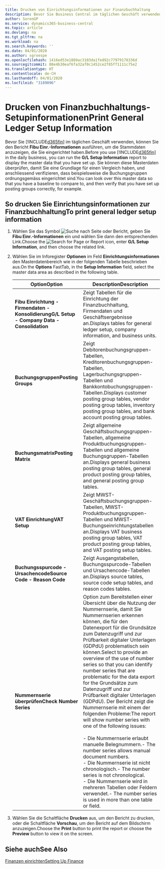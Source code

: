```yaml
---
title: Drucken von Einrichtungsinformationen zur Finanzbuchhaltung
description: Bevor Sie Business Central im täglichen Geschäft verwenden können, können Sie Finanzbuchhaltungseinrichtungs-Informationen ausführen, um die Stammdaten anzuzeigen, die Sie eingerichtet haben.
author: SorenGP
ms.service: dynamics365-business-central
ms.topic: article
ms.devlang: na
ms.tgt_pltfrm: na
ms.workload: na
ms.search.keywords: ''
ms.date: 04/01/2020
ms.author: sgroespe
ms.openlocfilehash: 1416ed53e1869ac3103da1fed92c77979178336d
ms.sourcegitcommit: 88e4b30eaf6fa32af0c1452ce2f85ff1111c75e2
ms.translationtype: HT
ms.contentlocale: de-CH
ms.lasthandoff: 04/01/2020
ms.locfileid: "3189096"
---
```

# <a name="print-general-ledger-setup-information"></a><span data-ttu-id="2c5c2-103">Drucken von Finanzbuchhaltungs-Setupinformationen</span><span class="sxs-lookup"><span data-stu-id="2c5c2-103">Print General Ledger Setup Information</span></span>
<span data-ttu-id="2c5c2-104">Bevor Sie [!INCLUDE[d365fin](../../includes/d365fin_md.md)] im täglichen Geschäft verwenden, können Sie den Bericht **Fibu Einr.-Informationen** ausführen, um die Stammdaten anzuzeigen, die Sie eingerichtet haben.</span><span class="sxs-lookup"><span data-stu-id="2c5c2-104">Before you use [!INCLUDE[d365fin](../../includes/d365fin_md.md)] in the daily business, you can run the **G/L Setup Information** report to display the master data that you have set up.</span></span> <span data-ttu-id="2c5c2-105">Sie können diese Masterdaten überprüfen, damit Sie eine Grundlage für einen Vergleich haben, und anschliessend verifizieren, dass beispielsweise die Buchungsgruppen ordnungsgemäss eingerichtet sind.</span><span class="sxs-lookup"><span data-stu-id="2c5c2-105">You can look over this master data so that you have a baseline to compare to, and then verify that you have set up posting groups correctly, for example.</span></span>  

## <a name="to-print-general-ledger-setup-information"></a><span data-ttu-id="2c5c2-106">So drucken Sie Einrichtungsinformationen zur Finanzbuchhaltung</span><span class="sxs-lookup"><span data-stu-id="2c5c2-106">To print general ledger setup information</span></span>  

1.  <span data-ttu-id="2c5c2-107">Wählen Sie das Symbol ![Suche nach Seite oder Bericht](../../media/ui-search/search_small.png "Suche nach Seiten- oder Berichtssymbolen"), geben Sie **Fibu Einr.-Informationen** ein und wählen Sie dann den entsprechenden Link.</span><span class="sxs-lookup"><span data-stu-id="2c5c2-107">Choose the ![Search for Page or Report](../../media/ui-search/search_small.png "Search for Page or Report icon") icon, enter **G/L Setup Information**, and then choose the related link.</span></span>  
2.  <span data-ttu-id="2c5c2-108">Wählen Sie im Inforegister **Optionen** im Feld **Einrichtungsinformationen** den Masterdatenbereich wie in der folgenden Tabelle beschrieben aus.</span><span class="sxs-lookup"><span data-stu-id="2c5c2-108">On the **Options** FastTab, in the **Setup Information** field, select the master data area as described in the following table.</span></span>  

    |<span data-ttu-id="2c5c2-109">Option</span><span class="sxs-lookup"><span data-stu-id="2c5c2-109">Option</span></span>|<span data-ttu-id="2c5c2-110">Description</span><span class="sxs-lookup"><span data-stu-id="2c5c2-110">Description</span></span>|  
    |-------------------------------------|---------------------------------------|  
    |<span data-ttu-id="2c5c2-111">**Fibu Einrichtung - Firmendaten - Konsolidierung**</span><span class="sxs-lookup"><span data-stu-id="2c5c2-111">**G/L Setup - Company Data - Consolidation**</span></span>|<span data-ttu-id="2c5c2-112">Zeigt Tabellen für die Einrichtung der Finanzbuchhaltung, Firmendaten und Geschäftsergebnisse an.</span><span class="sxs-lookup"><span data-stu-id="2c5c2-112">Displays tables for general ledger setup, company information, and business units.</span></span>|  
    |<span data-ttu-id="2c5c2-113">**Buchungsgruppen**</span><span class="sxs-lookup"><span data-stu-id="2c5c2-113">**Posting Groups**</span></span>|<span data-ttu-id="2c5c2-114">Zeigt Debitorenbuchungsgruppen-Tabellen, Kreditorenbuchungsgruppen-Tabellen, Lagerbuchungsgruppen-Tabellen und Bankkontobuchungsgruppen-Tabellen.</span><span class="sxs-lookup"><span data-stu-id="2c5c2-114">Displays customer posting group tables, vendor posting group tables, inventory posting group tables, and bank account posting group tables.</span></span>|  
    |<span data-ttu-id="2c5c2-115">**Buchungsmatrix**</span><span class="sxs-lookup"><span data-stu-id="2c5c2-115">**Posting Matrix**</span></span>|<span data-ttu-id="2c5c2-116">Zeigt allgemeine Geschäftsbuchungsgruppen-Tabellen, allgemeine Produktbuchungsgruppen-Tabellen und allgemeine Buchungsgruppen-Tabellen an.</span><span class="sxs-lookup"><span data-stu-id="2c5c2-116">Displays general business posting group tables, general product posting group tables, and general posting group tables.</span></span>|  
    |<span data-ttu-id="2c5c2-117">**VAT Einrichtung**</span><span class="sxs-lookup"><span data-stu-id="2c5c2-117">**VAT Setup**</span></span>|<span data-ttu-id="2c5c2-118">Zeigt MWST-Geschäftsbuchungsgruppen-Tabellen, MWST-Produktbuchungsgruppen-Tabellen und MWST-Buchungseinrichtungstabellen an.</span><span class="sxs-lookup"><span data-stu-id="2c5c2-118">Displays VAT business posting group tables, VAT product posting group tables, and VAT posting setup tables.</span></span>|  
    |<span data-ttu-id="2c5c2-119">**Buchungsspurcode - Ursachencode**</span><span class="sxs-lookup"><span data-stu-id="2c5c2-119">**Source Code - Reason Code**</span></span>|<span data-ttu-id="2c5c2-120">Zeigt Ausgangstabellen, Buchungsspurcode-Tabellen und Ursachencode-Tabellen an.</span><span class="sxs-lookup"><span data-stu-id="2c5c2-120">Displays source tables, source code setup tables, and reason codes tables.</span></span>|  
    |<span data-ttu-id="2c5c2-121">**Nummernserie überprüfen**</span><span class="sxs-lookup"><span data-stu-id="2c5c2-121">**Check Number Series**</span></span>|<span data-ttu-id="2c5c2-122">Option zum Bereitstellen einer Übersicht über die Nutzung der Nummernserie, damit Sie Nummernserien erkennen können, die für den Datenexport für die Grundsätze zum Datenzugriff und zur Prüfbarkeit digitaler Unterlagen (GDPdU) problematisch sein können.</span><span class="sxs-lookup"><span data-stu-id="2c5c2-122">Select to provide an overview of the use of number series so that you can identify number series that are problematic for the data export for the Grundsätze zum Datenzugriff und zur Prüfbarkeit digitaler Unterlagen (GDPdU).</span></span> <span data-ttu-id="2c5c2-123">Der Bericht zeigt die Nummernserie mit einem der folgenden Probleme:</span><span class="sxs-lookup"><span data-stu-id="2c5c2-123">The report will show number series with one of the following issues:</span></span><br /><br /> <span data-ttu-id="2c5c2-124">-   Die Nummernserie erlaubt manuelle Belegnummern.</span><span class="sxs-lookup"><span data-stu-id="2c5c2-124">-   The number series allows manual document numbers.</span></span><br /><span data-ttu-id="2c5c2-125">-   Die Nummernserie ist nicht chronologisch.</span><span class="sxs-lookup"><span data-stu-id="2c5c2-125">-   The number series is not chronological.</span></span><br /><span data-ttu-id="2c5c2-126">-   Die Nummernserie wird in mehreren Tabellen oder Feldern verwendet.</span><span class="sxs-lookup"><span data-stu-id="2c5c2-126">-   The number series is used in more than one table or field.</span></span>|  

3.  <span data-ttu-id="2c5c2-127">Wählen Sie die Schaltfläche **Drucken** aus, um den Bericht zu drucken, oder die Schaltfläche **Vorschau**, um den Bericht auf dem Bildschirm anzuzeigen.</span><span class="sxs-lookup"><span data-stu-id="2c5c2-127">Choose the **Print** button to print the report or choose the **Preview** button to view it on the screen.</span></span>  

## <a name="see-also"></a><span data-ttu-id="2c5c2-128">Siehe auch</span><span class="sxs-lookup"><span data-stu-id="2c5c2-128">See Also</span></span>  
[<span data-ttu-id="2c5c2-129">Finanzen einrichten</span><span class="sxs-lookup"><span data-stu-id="2c5c2-129">Setting Up Finance</span></span>](../../finance-setup-finance.md)

